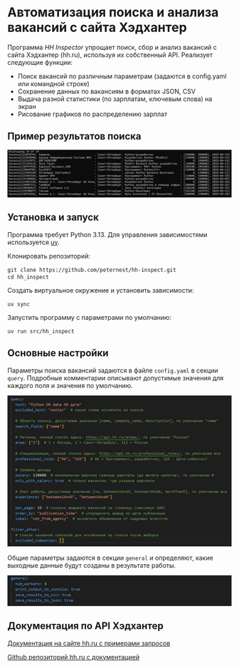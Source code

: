 # Автоматизация поиска и анализа вакансий с сайта Хэдхантер

Программа *HH Inspector* упрощает поиск, сбор и анализ вакансий с сайта Хэдхантер (hh.ru), используя их собственный API.
Реализует следующие функции:
* Поиск вакансий по различным параметрам (задаются в config.yaml или командной строке)
* Сохранение данных по вакансиям в форматах JSON, CSV
* Выдача разной статистики (по зарплатам, ключевым слова) на экран
* Рисование графиков по распределению зарплат

## Пример результатов поиска

![Пример вывода программы](screenshots/vacancies.jpg )

## Установка и запуск

Программа требует Python 3.13. Для управления зависимостями используется [uv](https://docs.astral.sh/uv/).

Клонировать репозиторий:
```
git clone https://github.com/peternest/hh-inspect.git
cd hh_inspect
```

Создать виртуальное окружение и установить зависимости:
```
uv sync
```

Запустить программу с параметрами по умолчанию:
```
uv run src/hh_inspect
```

## Основные настройки

Параметры поиска вакансий задаются в файле `config.yaml` в секции `query`. Подробные комментарии описывают допустимые значения для каждого поля и значения по умолчанию.

![Параметры поиска вакансий](screenshots/settings_query.jpg)

Общие параметры задаются в секции `general` и определяют, какие выходные данные будут созданы в результате работы.

![Общие настройки](screenshots/settings_general.jpg)

## Документация по API Хэдхантер

[Документация на сайте hh.ru с примерами запросов](https://api.hh.ru/openapi/redoc)

[Github репозиторий hh.ru с документацией](https://github.com/hhru/api)

